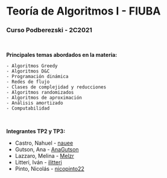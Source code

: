 # Teoría de Algoritmos I - FIUBA
### Curso Podberezski - 2C2021

<br/>

**Principales temas abordados en la materia:**

    - Algoritmos Greedy
    - Algoritmos D&C
    - Programación dinámica
    - Redes de flujo
    - Clases de complejidad y reducciones
    - Algoritmos randomizados
    - Algoritmos de aproximación
    - Análisis amortizado
    - Computabilidad

<br/>

**Integrantes TP2 y TP3:**
- Castro, Nahuel - [nauee](https://github.com/nauee)
- Gutson, Ana - [AnaGutson](https://github.com/AnaGutson)
- Lazzaro, Melina - [Melzr](https://github.com/Melzr)
- Litteri, Iván - [ilitteri](https://github.com/ilitteri)
- Pinto, Nicolás - [nicopinto22](https://github.com/nicopinto22)

<br/>
